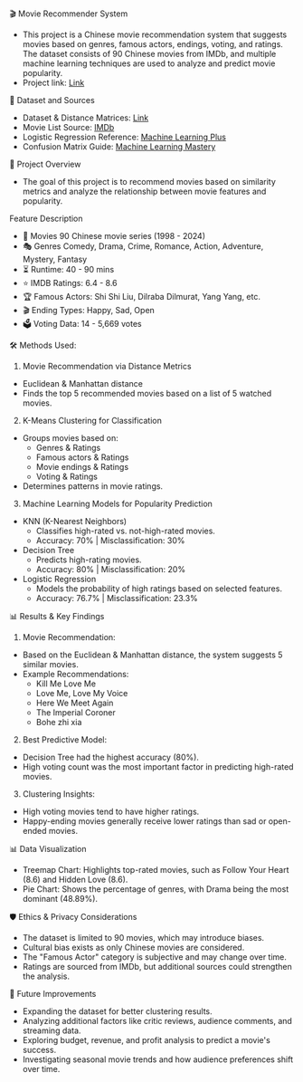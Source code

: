 🎬 Movie Recommender System
- This project is a Chinese movie recommendation system that suggests movies based on genres, famous actors, endings, voting, and ratings. 
The dataset consists of 90 Chinese movies from IMDb, and multiple machine learning techniques are used to analyze and predict movie popularity.
- Project link: [Link](https://drive.google.com/file/d/1MpqZtvKQ_H3SMKUjb8rV10009uify6Au/view?usp=sharing)

📂 Dataset and Sources
- Dataset & Distance Matrices: [Link](https://drive.google.com/drive/folders/1N36PT7d21R0kRzbwhGVBNLkApC9oHSf2?usp=sharing)
- Movie List Source: [IMDb](https://www.imdb.com/list/ls549262458/?ref_=ext_shr_lnk)
- Logistic Regression Reference: [Machine Learning Plus](https://www.machinelearningplus.com/machine-learning/logistic-regression-tutorial-examples-r/)
- Confusion Matrix Guide: [Machine Learning Mastery](https://machinelearningmastery.com/confusion-matrix-machine-learning/)

📖 Project Overview
- The goal of this project is to recommend movies based on similarity metrics and analyze the relationship between movie features and popularity.

Feature	Description
- 🎥 Movies	90 Chinese movie series (1998 - 2024)
- 🎭 Genres	Comedy, Drama, Crime, Romance, Action, Adventure, Mystery, Fantasy
- ⏳ Runtime:	40 - 90 mins
- ⭐ IMDB Ratings:	6.4 - 8.6
- 🏆 Famous Actors:	Shi Shi Liu, Dilraba Dilmurat, Yang Yang, etc.
- 🎬 Ending Types:	Happy, Sad, Open
- 🗳️ Voting Data:	14 - 5,669 votes

🛠️ Methods Used:
1. Movie Recommendation via Distance Metrics
- Euclidean & Manhattan distance
- Finds the top 5 recommended movies based on a list of 5 watched movies.
2. K-Means Clustering for Classification
- Groups movies based on:
  - Genres & Ratings
  - Famous actors & Ratings
  - Movie endings & Ratings
  - Voting & Ratings
- Determines patterns in movie ratings.
3. Machine Learning Models for Popularity Prediction
- KNN (K-Nearest Neighbors)
  - Classifies high-rated vs. not-high-rated movies.
  - Accuracy: 70% | Misclassification: 30%
- Decision Tree
  - Predicts high-rating movies.
  - Accuracy: 80% | Misclassification: 20%
- Logistic Regression
  - Models the probability of high ratings based on selected features.
  - Accuracy: 76.7% | Misclassification: 23.3%
  
📊 Results & Key Findings
1. Movie Recommendation:
- Based on the Euclidean & Manhattan distance, the system suggests 5 similar movies.
- Example Recommendations:
  - Kill Me Love Me
  - Love Me, Love My Voice
  - Here We Meet Again
  - The Imperial Coroner
  - Bohe zhi xia
2. Best Predictive Model:
- Decision Tree had the highest accuracy (80%).
- High voting count was the most important factor in predicting high-rated movies.
3. Clustering Insights:
- High voting movies tend to have higher ratings.
- Happy-ending movies generally receive lower ratings than sad or open-ended movies.

📊 Data Visualization
- Treemap Chart: Highlights top-rated movies, such as Follow Your Heart (8.6) and Hidden Love (8.6).
- Pie Chart: Shows the percentage of genres, with Drama being the most dominant (48.89%).

🛡️ Ethics & Privacy Considerations
- The dataset is limited to 90 movies, which may introduce biases.
- Cultural bias exists as only Chinese movies are considered.
- The "Famous Actor" category is subjective and may change over time.
- Ratings are sourced from IMDb, but additional sources could strengthen the analysis.
  
🚀 Future Improvements
- Expanding the dataset for better clustering results.
- Analyzing additional factors like critic reviews, audience comments, and streaming data.
- Exploring budget, revenue, and profit analysis to predict a movie's success.
- Investigating seasonal movie trends and how audience preferences shift over time.
